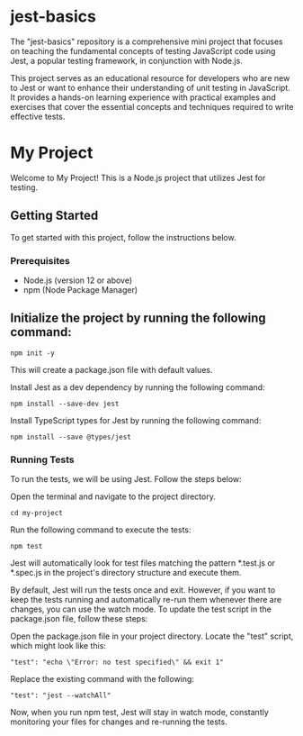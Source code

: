 # jest-basics
The "jest-basics" repository is a comprehensive mini project that focuses on teaching the fundamental concepts of testing JavaScript code using Jest, a popular testing framework, in conjunction with Node.js.

This project serves as an educational resource for developers who are new to Jest or want to enhance their understanding of unit testing in JavaScript. It provides a hands-on learning experience with practical examples and exercises that cover the essential concepts and techniques required to write effective tests.


# My Project

Welcome to My Project! This is a Node.js project that utilizes Jest for testing.

## Getting Started

To get started with this project, follow the instructions below.

### Prerequisites

- Node.js (version 12 or above)
- npm (Node Package Manager)


## Initialize the project by running the following command:
```
npm init -y
```
This will create a package.json file with default values.

Install Jest as a dev dependency by running the following command:
```
npm install --save-dev jest
```
Install TypeScript types for Jest by running the following command:
```
npm install --save @types/jest
```

### Running Tests

To run the tests, we will be using Jest. Follow the steps below:

Open the terminal and navigate to the project directory.

```
cd my-project
```
Run the following command to execute the tests:

```
npm test
```

Jest will automatically look for test files matching the pattern *.test.js or *.spec.js in the project's directory structure and execute them.

By default, Jest will run the tests once and exit. However, if you want to keep the tests running and automatically re-run them whenever there are changes, you can use the watch mode. To update the test script in the package.json file, follow these steps:

Open the package.json file in your project directory.
Locate the "test" script, which might look like this:
```
"test": "echo \"Error: no test specified\" && exit 1"
```
Replace the existing command with the following:
```
"test": "jest --watchAll"
```
Now, when you run npm test, Jest will stay in watch mode, constantly monitoring your files for changes and re-running the tests.

